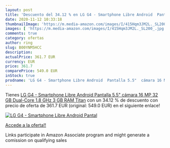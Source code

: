 ```yaml
---
layout: post
title: 'Descuento del 34.12 % en LG G4 - Smartphone Libre Android  Pantal'
date: 2020-11-12 10:33:18
thumbnailImage: 'https://m.media-amazon.com/images/I/415Hqm3JM2L._SL200_.jpg'
images: [ 'https://m.media-amazon.com/images/I/415Hqm3JM2L._SL200_.jpg' ]
comments: true
category: ofertas
author: ring
slug: B00YNM5HCC
description:
actualPrice: 361.7 EUR
currency: EUR
price: 361.7
comparePrice: 549.0 EUR
inStock: true
prodname: 'LG G4 - Smartphone Libre Android  Pantalla 5.5"  cámara 16 MP  32 GB  Dual-Core 1.8 GHz  3 GB RAM   Titan'
---
```


Tienes [LG G4 - Smartphone Libre Android  Pantalla 5.5"  cámara 16 MP  32 GB  Dual-Core 1.8 GHz  3 GB RAM   Titan](https://www.amazon.es/dp/B00YNM5HCC/?tag=tolees-21) con un 34.12 % de descuento con precio de oferta de 361.7 EUR (original: 549.0 EUR) en el siguiente enlace!

[![LG G4 - Smartphone Libre Android  Pantal](https://m.media-amazon.com/images/I/415Hqm3JM2L._SL200_.jpg)](https://www.amazon.es/dp/B00YNM5HCC/?tag=tolees-21)

[Accede a la oferta!!](https://www.amazon.es/dp/B00YNM5HCC/?tag=tolees-21)

Links participate in Amazon Associate program and might generate a comission on qualifying sales


